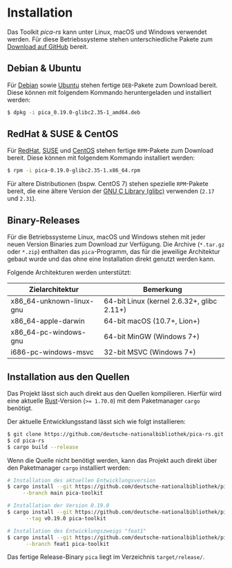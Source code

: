 # Installation
Das Toolkit _pica-rs_ kann unter Linux, macOS und Windows verwendet
werden. Für diese Betriebssysteme stehen unterschiedliche Pakete zum
[Download auf GitHub](https://github.com/deutsche-nationalbibliothek/pica-rs/releases)
bereit.

## Debian & Ubuntu

Für [Debian](https://www.debian.org/) sowie
[Ubuntu](https://ubuntu.com/) stehen fertige `DEB`-Pakete zum Download
bereit. Diese können mit folgendem Kommando heruntergeladen und
installiert werden:

```bash
$ dpkg -i pica_0.19.0-glibc2.35-1_amd64.deb
```

## RedHat & SUSE & CentOS

Für [RedHat](https://www.redhat.com/), [SUSE](https://www.suse.com/) und
[CentOS](https://www.centos.org/) stehen fertige `RPM`-Pakete zum
Download bereit. Diese können mit folgendem Kommando installiert werden:

```bash
$ rpm -i pica-0.19.0-glibc2.35-1.x86_64.rpm
```

Für altere Distributionen (bspw. CentOS 7) stehen spezielle `RPM`-Pakete
bereit, die eine ältere Version der
[GNU C Library (glibc)](https://www.gnu.org/software/libc) verwenden
(`2.17` und `2.31`).

## Binary-Releases

Für die Betriebssysteme Linux, macOS und Windows stehen mit jeder neuen Version Binaries zum
Download zur Verfügung. Die Archive (`*.tar.gz` oder `*.zip`) enthalten das `pica`-Programm,
das für die jeweilige Architektur gebaut wurde und das ohne eine Installation direkt genutzt
werden kann.

Folgende Architekturen werden unterstützt:

| Zielarchitektur          | Bemerkung                                  |
|--------------------------|--------------------------------------------|
| x86_64-unknown-linux-gnu | 64-bit Linux (kernel 2.6.32+, glibc 2.11+) |
| x86_64-apple-darwin      | 64-bit macOS (10.7+, Lion+)                |
| x86_64-pc-windows-gnu    | 64-bit MinGW (Windows 7+)                  |
| i686-pc-windows-msvc     | 32-bit MSVC (Windows 7+)                   |

## Installation aus den Quellen

Das Projekt lässt sich auch direkt aus den Quellen kompilieren. Hierfür
wird eine aktuelle [Rust](https://www.rust-lang.org/)-Version (`>=
1.70.0`) mit dem Paketmanager `cargo` benötigt.

Der aktuelle Entwicklungsstand lässt sich wie folgt installieren:

```bash
$ git clone https://github.com/deutsche-nationalbibliothek/pica-rs.git
$ cd pica-rs
$ cargo build --release
```

Wenn die Quelle nicht benötigt werden, kann das Projekt auch direkt über
den Paketmanager `cargo` installiert werden:

```bash
# Installation des aktuellen Entwicklungsversion
$ cargo install --git https://github.com/deutsche-nationalbibliothek/pica-rs \
     --branch main pica-toolkit

# Installation der Version 0.19.0
$ cargo install --git https://github.com/deutsche-nationalbibliothek/pica-rs \
      --tag v0.19.0 pica-toolkit

# Installation des Entwicklungszweigs "feat1"
$ cargo install --git https://github.com/deutsche-nationalbibliothek/pica-rs \
      --branch feat1 pica-toolkit
```

Das fertige Release-Binary `pica` liegt im Verzeichnis
`target/release/`.
